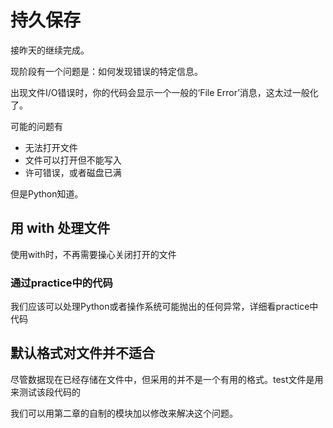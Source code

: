 # 持久保存

接昨天的继续完成。
  
现阶段有一个问题是：如何发现错误的特定信息。  

出现文件I/O错误时，你的代码会显示一个一般的‘File Error’消息，这太过一般化了。

可能的问题有

- 无法打开文件
- 文件可以打开但不能写入
- 许可错误，或者磁盘已满

但是Python知道。

## 用 with 处理文件

使用with时，不再需要操心关闭打开的文件

### 通过practice中的代码

我们应该可以处理Python或者操作系统可能抛出的任何异常，详细看practice中代码

## 默认格式对文件并不适合

尽管数据现在已经存储在文件中，但采用的并不是一个有用的格式。test文件是用来测试该段代码的

我们可以用第二章的自制的模块加以修改来解决这个问题。
